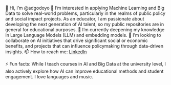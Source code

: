 👋 Hi, I’m @adgodoyo
👀 I’m interested in applying Machine Learning and Big Data to solve real-world problems, particularly in the realms of public policy and social impact projects. As an educator, I am passionate about developing the next generation of AI talent, so my public repositories are in general for educational purposes.
🌱 I’m currently deepening my knowledge in Large Language Models (LLM) and embedding models.
💞️ I’m looking to collaborate on AI initiatives that drive significant social or economic benefits, and projects that can influence policymaking through data-driven insights.
📫 How to reach me: [LinkedIn](https://www.linkedin.com/in/adgodoyo/)

⚡ Fun facts: While I teach courses in AI and Big Data at the university level, I also actively explore how AI can improve educational methods and student engagement. I love languages and music.

<!---
adgodoyo/adgodoyo is a ✨ special ✨ repository because its `README.md` (this file) appears on your GitHub profile.
You can click the Preview link to take a look at your changes.
--->
